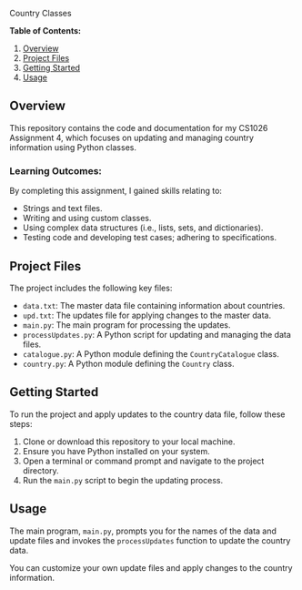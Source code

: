 Country Classes

**Table of Contents:**

1. [Overview](#overview)
2. [Project Files](#project-files)
3. [Getting Started](#getting-started)
4. [Usage](#usage)

## Overview

This repository contains the code and documentation for my CS1026 Assignment 4, which focuses on updating and managing country information using Python classes.

### Learning Outcomes:

By completing this assignment, I gained skills relating to:

- Strings and text files.
- Writing and using custom classes.
- Using complex data structures (i.e., lists, sets, and dictionaries).
- Testing code and developing test cases; adhering to specifications.

## Project Files

The project includes the following key files:

- `data.txt`: The master data file containing information about countries.
- `upd.txt`: The updates file for applying changes to the master data.
- `main.py`: The main program for processing the updates.
- `processUpdates.py`: A Python script for updating and managing the data files.
- `catalogue.py`: A Python module defining the `CountryCatalogue` class.
- `country.py`: A Python module defining the `Country` class.

## Getting Started

To run the project and apply updates to the country data file, follow these steps:

1. Clone or download this repository to your local machine.
2. Ensure you have Python installed on your system.
3. Open a terminal or command prompt and navigate to the project directory.
4. Run the `main.py` script to begin the updating process.

## Usage

The main program, `main.py`, prompts you for the names of the data and update files and invokes the `processUpdates` function to update the country data.

You can customize your own update files and apply changes to the country information.




